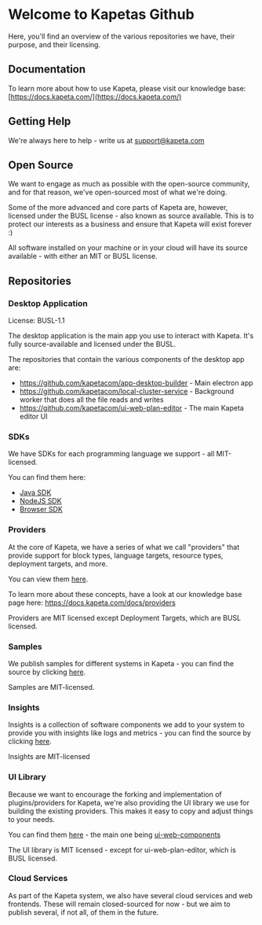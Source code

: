# Welcome to Kapetas Github

Here, you'll find an overview of the various repositories we have, their purpose, and their licensing.

## Documentation

To learn more about how to use Kapeta, please visit our knowledge base:
[https://docs.kapeta.com/](https://docs.kapeta.com/)

## Getting Help

We're always here to help - write us at support@kapeta.com

## Open Source

We want to engage as much as possible with the open-source community, and for that reason, we've open-sourced most of what we're doing.

Some of the more advanced and core parts of Kapeta are, however, licensed under the BUSL license - also known as source available. This is to protect our interests as a business and ensure that Kapeta will exist forever :)

All software installed on your machine or in your cloud will have its source available - with either an MIT or BUSL license.

## Repositories

### Desktop Application

License: BUSL-1.1

The desktop application is the main app you use to interact with Kapeta. It's fully source-available and licensed under the BUSL.

The repositories that contain the various components of the desktop app are:

- https://github.com/kapetacom/app-desktop-builder - Main electron app
- https://github.com/kapetacom/local-cluster-service - Background worker that does all the file reads and writes
- https://github.com/kapetacom/ui-web-plan-editor - The main Kapeta editor UI

### SDKs

We have SDKs for each programming language we support - all MIT-licensed.

You can find them here:

- [Java SDK](https://github.com/search?q=topic%3Ajava-spring-sdk+org%3Akapetacom&type=Repositories)
- [NodeJS SDK](https://github.com/search?q=topic%3Anodejs-sdk+org%3Akapetacom&type=Repositories)
- [Browser SDK](https://github.com/search?q=topic%3Abrowser-sdk+org%3Akapetacom&type=Repositories)

### Providers

At the core of Kapeta, we have a series of what we call "providers" that provide support for block types, language targets, resource types, deployment targets, and more.

You can view them [here](https://github.com/search?q=topic%3Aproviders+org%3Akapetacom&type=Repositories).

To learn more about these concepts, have a look at our knowledge base page here: https://docs.kapeta.com/docs/providers

Providers are MIT licensed except Deployment Targets, which are BUSL licensed.

### Samples

We publish samples for different systems in Kapeta - you can find the source by clicking [here](https://github.com/search?q=topic%3Asamples+org%3Akapetacom&type=Repositories).

Samples are MIT-licensed.

### Insights

Insights is a collection of software components we add to your system to provide you with insights like logs and metrics - you can find the source by clicking [here](https://github.com/search?q=topic%3Ainsights+org%3Akapetacom&type=Repositories).

Insights are MIT-licensed

### UI Library

Because we want to encourage the forking and implementation of plugins/providers for Kapeta, we're also providing the UI library we use for building the existing providers. This makes it easy to copy and adjust things to your needs.

You can find them [here](https://github.com/search?q=topic%3Aui-library+org%3Akapetacom&type=Repositories) - the main one being [ui-web-components](https://github.com/kapetacom/ui-web-components)

The UI library is MIT licensed - except for ui-web-plan-editor, which is BUSL licensed.

### Cloud Services

As part of the Kapeta system, we also have several cloud services and web frontends. These will remain closed-sourced for now - but we aim to publish several, if not all, of them in the future.
